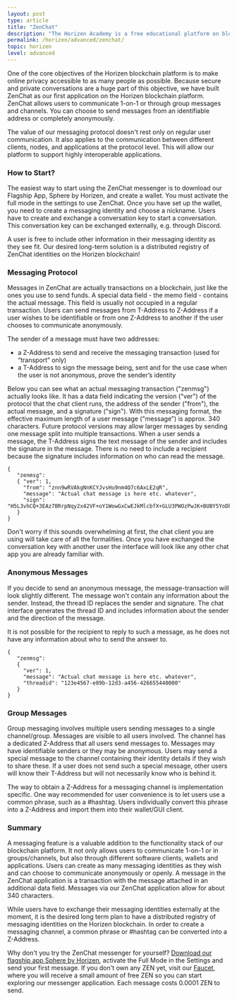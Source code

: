 ```yaml
---
layout: post
type: article
title: "ZenChat"
description: "The Horizen Academy is a free educational platform on blockchain technology, cryptocurrency, and privacy. In this article we discuss ZenChat at an advanced level. ZenChat was the first application that runs on top of the Horizen Blockchain."
permalink: /horizen/advanced/zenchat/
topic: horizen
level: advanced
---
```


One of the core objectives of the Horizen blockchain platform is to make online privacy accessible to as many people as possible. Because secure and private conversations are a huge part of this objective, we have built ZenChat as our first application on the Horizen blockchain platform. ZenChat allows users to communicate 1-on-1 or through group messages and channels. You can choose to send messages from an identifiable address or completely anonymously.

The value of our messaging protocol doesn't rest only on regular user communication.  It also applies to the communication between different clients, nodes, and applications at the protocol level. This will allow our platform to support highly interoperable applications.

### How to Start?

The easiest way to start using the ZenChat messenger is to download our Flagship App, Sphere by Horizen, and create a wallet. You must activate the full mode in the settings to use ZenChat. Once you have set up the wallet, you need to create a messaging identity and choose a nickname. Users have to create and exchange a conversation key to start a conversation. This conversation key can be exchanged externally, e.g. through Discord.

A user is free to include other information in their messaging identity as they see fit. Our desired long-term solution is a distributed registry of ZenChat identities on the Horizen blockchain!

### Messaging Protocol

Messages in ZenChat are actually transactions on a blockchain, just like the ones you use to send funds. A special data field - the memo field - contains the actual message. This field is usually not occupied in a regular transaction. Users can send messages from T-Address to Z-Address if a user wishes to be identifiable or from one Z-Address to another if the user chooses to communicate anonymously.

The sender of a message must have two addresses:

 - a Z-Address to send and receive the messaging transaction (used for “transport” only)
 - a T-Address to sign the message being, sent and for the use case when the user is not anonymous, prove the sender’s identity

Below you can see what an actual messaging transaction ("zenmsg") actually looks like. It has a data field indicating the version ("ver") of the protocol that the chat client runs, the address of the sender ("from"), the actual message, and a signature ("sign"). With this messaging format, the effective maximum length of a user message ("message") is approx. 340 characters. Future protocol versions may allow larger messages by sending one message split into multiple transactions. When a user sends a message, the T-Address signs the text message of the sender and includes the signature in the message. There is no need to include a recipient because the signature includes information on who can read the message.

```
{
   "zenmsg":
   { "ver": 1,
     "from": "znn9wRVAkgNnKCYJvsHu9nm4Q7c6AxLE2qR",
     "message": "Actual chat message is here etc. whatever", 
     "sign": "H5L3vhCQ+3EAz7BRrpNqy2x42VF+oY1WowGxCwEJkMlcbfX+GLU3PWOzPwJK+BUBY5YoDk/hAkF4GwtqyWWOngI="
   }
}
```

Don't worry if this sounds overwhelming at first, the chat client you are using will take care of all the formalities. Once you have exchanged the conversation key with another user the interface will look like any other chat app you are already familiar with.

### Anonymous Messages

If you decide to send an anonymous message, the message-transaction will look slightly different. The message won't contain any information about the sender. Instead, the thread ID replaces the sender and signature. The chat interface generates the thread ID and includes information about the sender and the direction of the message.

It is not possible for the recipient to reply to such a message, as he does not have any information about who to send the answer to.

```
{
   "zenmsg":
   { 
     "ver": 1,
     "message": "Actual chat message is here etc. whatever", 
     "threadid": "123e4567-e89b-12d3-a456-426655440000"
   }
}
```

### Group Messages

Group messaging involves multiple users sending messages to a single channel/group. Messages are visible to all users involved. The channel has a dedicated Z-Address that all users send messages to. Messages may have identifiable senders or they may be anonymous. Users may send a special message to the channel containing their identity details if they wish to share these. If a user does not send such a special message, other users will know their T-Address but will not necessarily know who is behind it.

The way to obtain a Z-Address for a messaging channel is implementation specific. One way recommended for user convenience is to let users use a common phrase, such as a #hashtag. Users individually convert this phrase into a Z-Address and import them into their wallet/GUI client.

### Summary

A messaging feature is a valuable addition to the functionality stack of our blockchain platform. It not only allows users to communicate 1-on-1 or in groups/channels, but also through different software clients, wallets and applications. Users can create as many messaging identities as they wish and can choose to communicate anonymously or openly. A message in the ZenChat application is a transaction with the message attached in an additional data field. Messages via our ZenChat application allow for about 340 characters. 

While users have to exchange their messaging identities externally at the moment, it is the desired long term plan to have a distributed registry of messaging identities on the Horizen blockchain. In order to create a messaging channel, a common phrase or #hashtag can be converted into a Z-Address.

Why don't you try the ZenChat messenger for yourself? [Download our flagship app Sphere by Horizen](https://www.horizen.global/spherebyhorizen/), activate the Full Mode in the Settings and send your first message. If you don't own any ZEN yet, visit our [Faucet](https://getzen.cash/), where you will receive a small amount of free ZEN so you can start exploring our messenger application. Each message costs 0.0001 ZEN to send.
